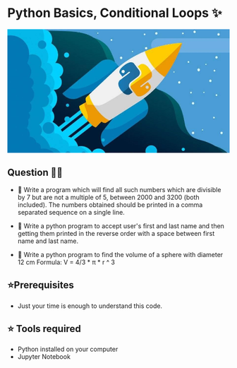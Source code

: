 # Python Basics, Conditional Loops ✨

![image](https://github.com/Ganeshuthiravasagam/P1-Loops/blob/main/Python%20image.jpeg)

## Question 👨‍🏫

- 🍁 Write a program which will find all such numbers which are divisible by 7 but are not a multiple of 5, between 2000 and 3200 (both included). The numbers obtained should be printed in a comma separated sequence on a single line. 

- 🍁 Write a python program to accept user's first and last name and then getting them printed in the reverse order with a space between first name and last name.

- 🍁 Write a python program to find the volume of a sphere with diameter 12 cm
Formula: V = 4/3 * π * r ^ 3

## ⭐Prerequisites

- Just your time is enough to understand this code. 

## ⭐ Tools required

-  Python installed on your computer
-  Jupyter Notebook
